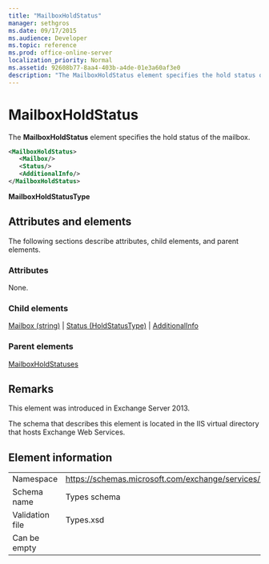 ```yaml
---
title: "MailboxHoldStatus"
manager: sethgros
ms.date: 09/17/2015
ms.audience: Developer
ms.topic: reference
ms.prod: office-online-server
localization_priority: Normal
ms.assetid: 92608b77-8aa4-403b-a4de-01e3a60af3e0
description: "The MailboxHoldStatus element specifies the hold status of the mailbox."
---
```


# MailboxHoldStatus

The **MailboxHoldStatus** element specifies the hold status of the mailbox. 
  
```XML
<MailboxHoldStatus>
   <Mailbox/>
   <Status/>
   <AdditionalInfo/>
</MailboxHoldStatus>
```

**MailboxHoldStatusType**

## Attributes and elements

The following sections describe attributes, child elements, and parent elements.
  
### Attributes

None.
  
### Child elements

[Mailbox (string)](mailbox-string.md) | [Status (HoldStatusType)](status-holdstatustype.md) | [AdditionalInfo](additionalinfo.md)
  
### Parent elements

[MailboxHoldStatuses](mailboxholdstatuses.md)
  
## Remarks

This element was introduced in Exchange Server 2013.
  
The schema that describes this element is located in the IIS virtual directory that hosts Exchange Web Services.
  
## Element information

|||
|:-----|:-----|
|Namespace  <br/> |https://schemas.microsoft.com/exchange/services/2006/types  <br/> |
|Schema name  <br/> |Types schema  <br/> |
|Validation file  <br/> |Types.xsd  <br/> |
|Can be empty  <br/> ||
   

